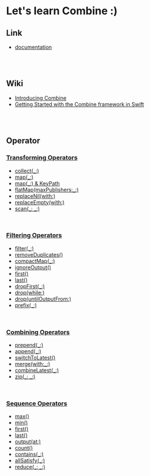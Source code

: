 # Let's learn Combine :)

## Link
- <a href="https://developer.apple.com/documentation/Combine">documentation</a>

<br>
<br>

## Wiki
- <a href="https://github.com/kyeoeol/combine-learning/wiki/Introducing-Combine">Introducing Combine</a>
- <a href="https://github.com/kyeoeol/combine-learning/wiki/Getting-Started-with-the-Combine-framework-in-Swift">Getting Started with the Combine framework in Swift</a>

<br>
<br>

## Operator

### <a href="https://github.com/kyeoeol/combine-learning/blob/main/CombineTransformingOperators.playground/Contents.swift">Transforming Operators</a>
- <a href="https://developer.apple.com/documentation/combine/publisher/collect(_:)">collect(_:)</a>
- <a href="https://developer.apple.com/documentation/combine/publisher/map(_:)-99evh">map(_:)</a>
- <a href="https://developer.apple.com/documentation/combine/publisher/map(_:)-6sm0a">map(_:) & KeyPath</a>
- <a href="https://developer.apple.com/documentation/combine/future/flatmap(maxpublishers:_:)-61pe1">flatMap(maxPublishers:_:)</a>
- <a href="https://developer.apple.com/documentation/combine/just/replacenil(with:)">replaceNil(with:)</a>
- <a href="https://developer.apple.com/documentation/combine/publisher/replaceempty(with:)">replaceEmpty(with:)</a>
- <a href="https://developer.apple.com/documentation/combine/publisher/scan(_:_:)">scan(_: _:)</a>

<br>

### <a href="https://github.com/kyeoeol/combine-learning/blob/main/CombineFilteringOperators.playground/Contents.swift">Filtering Operators</a>
- <a href="https://developer.apple.com/documentation/combine/publisher/filter(_:)">filter(_:)</a>
- <a href="https://developer.apple.com/documentation/combine/fail/removeduplicates()">removeDuplicates()</a>
- <a href="https://developer.apple.com/documentation/combine/publisher/compactmap(_:)">compactMap(_:)</a>
- <a href="https://developer.apple.com/documentation/combine/fail/ignoreoutput()">ignoreOutput()</a>
- <a href="https://developer.apple.com/documentation/combine/publisher/first()">first()</a>
- <a href="https://developer.apple.com/documentation/combine/publisher/last()">last()</a>
- <a href="https://developer.apple.com/documentation/combine/fail/dropfirst(_:)">dropFirst(_:)</a>
- <a href="https://developer.apple.com/documentation/combine/fail/drop(while:)">drop(while:)</a>
- <a href="https://developer.apple.com/documentation/combine/fail/drop(untiloutputfrom:)">drop(untilOutputFrom:)</a>
- <a href="https://developer.apple.com/documentation/combine/fail/prefix(_:)">prefix(_:)</a>

<br>

### <a href="https://github.com/kyeoeol/combine-learning/blob/main/CombineCombiningOperators.playground/Contents.swift">Combining Operators</a>
- <a href="https://developer.apple.com/documentation/combine/publisher/prepend(_:)-v9sb">prepend(_:)</a>
- <a href="https://developer.apple.com/documentation/combine/publisher/append(_:)-5yh02">append(_:)</a>
- <a href="https://developer.apple.com/documentation/combine/publisher/switchtolatest()-453ht">switchToLatest()</a>
- <a href="https://developer.apple.com/documentation/combine/fail/merge(with:_:)">merge(with:_:)</a>
- <a href="https://developer.apple.com/documentation/combine/just/combinelatest(_:)">combineLatest(_:)</a>
- <a href="https://developer.apple.com/documentation/combine/publisher/zip(_:_:)-8d7k7">zip(_: _:)</a>

<br>

### <a href="https://github.com/kyeoeol/combine-learning/blob/main/CombineSequenceOperators.playground/Contents.swift">Sequence Operators</a>
- <a href="https://developer.apple.com/documentation/combine/fail/max()">max()</a>
- <a href="https://developer.apple.com/documentation/combine/fail/min()">min()</a>
- <a href="https://developer.apple.com/documentation/combine/fail/first()">first()</a>
- <a href="https://developer.apple.com/documentation/combine/fail/last()">last()</a>
- <a href="https://developer.apple.com/documentation/combine/fail/output(at:)">output(at:)</a>
- <a href="https://developer.apple.com/documentation/combine/fail/count()">count()</a>
- <a href="https://developer.apple.com/documentation/combine/fail/contains(_:)">contains(_:)</a>
- <a href="https://developer.apple.com/documentation/combine/fail/allsatisfy(_:)">allSatisfy(_:)</a>
- <a href="https://developer.apple.com/documentation/combine/fail/reduce(_:_:)">reduce(_: _:)</a>
